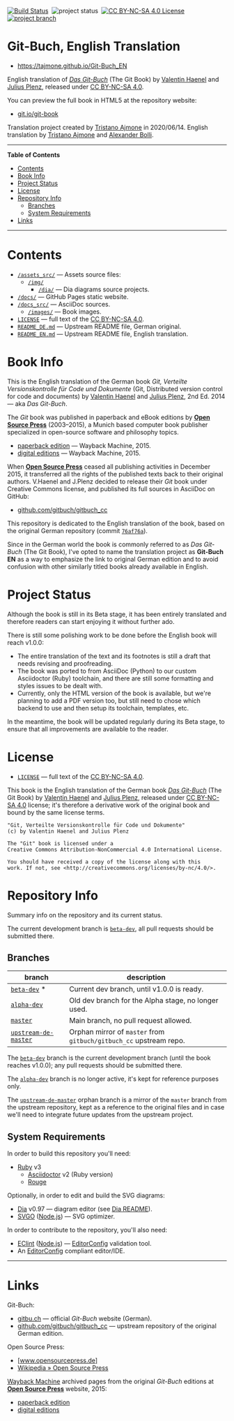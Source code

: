 [![Build Status][Travis badge]][Travis link]&nbsp;
![project status][status badge]&nbsp;
[![CC BY-NC-SA 4.0 License][license badge]][LICENSE]&nbsp;
[![project branch][branch badge]][beta-dev]&nbsp;

# Git-Buch, English Translation

- https://tajmone.github.io/Git-Buch_EN

English translation of _[Das Git-Buch]_ (The Git Book) by [Valentin Haenel] and [Julius Plenz], released under [CC BY-NC-SA 4.0].

You can preview the full book in HTML5 at the repository website:

- [git.io/git-book]

Translation project created by [Tristano Ajmone] in 2020/06/14.
English translation by [Tristano Ajmone] and [Alexander Bolli].


-----

**Table of Contents**

<!-- MarkdownTOC autolink="true" bracket="round" autoanchor="false" lowercase="only_ascii" uri_encoding="true" levels="1,2,3" -->

- [Contents](#contents)
- [Book Info](#book-info)
- [Project Status](#project-status)
- [License](#license)
- [Repository Info](#repository-info)
    - [Branches](#branches)
    - [System Requirements](#system-requirements)
- [Links](#links)

<!-- /MarkdownTOC -->

-----

# Contents

- [`/assets_src/`][assets_src] — Assets source files:
    + [`/img/`][img/]
        * [`/dia/`][dia/] — Dia diagrams source projects.
- [`/docs/`][docs/] — GitHub Pages static website.
- [`/docs_src/`][docs_src/] — AsciiDoc sources.
    + [`/images/`][images/] — Book images.
- [`LICENSE`][LICENSE] — full text of the [CC BY-NC-SA 4.0].
- [`README_DE.md`][README_DE] — Upstream README file, German original.
- [`README_EN.md`][README_EN] — Upstream README file, English translation.


# Book Info

This is the English translation of the German book _Git, Verteilte Versionskontrolle für Code und Dokumente_ (Git, Distributed version control for code and documents) by [Valentin Haenel] and [Julius Plenz], 2nd Ed. 2014 — aka _Das Git-Buch_.

The _Git_ book was published in paperback and eBook editions by __[Open Source Press]__ (2003–2015), a Munich based computer book publisher specialized in open-source software and philosophy topics.

- [paperback edition] — Wayback Machine, 2015.
- [digital editions] — Wayback Machine, 2015.


When __[Open Source Press]__ ceased all publishing activities in December 2015, it transferred all the rights of the published texts back to their original authors.
V.Haenel and J.Plenz decided to release their _Git_ book under Creative Commons license, and published its full sources in AsciiDoc on GitHub:

- [github.com/gitbuch/gitbuch_cc]

This repository is dedicated to the English translation of the book, based on the original German repository (commit [`76af76a`][76af76a]).

Since in the German world the book is commonly referred to as _Das Git-Buch_ (The Git Book), I've opted to name the translation project as __Git-Buch EN__ as a way to emphasize the link to original German edition and to avoid confusion with other similarly titled books already available in English.


# Project Status

Although the book is still in its Beta stage, it has been entirely translated and therefore readers can start enjoying it without further ado.

There is still some polishing work to be done before the English book will reach v1.0.0:

- The entire translation of the text and its footnotes is still a draft that needs revising and proofreading.
- The book was ported to from AsciiDoc (Python) to our custom Asciidoctor (Ruby) toolchain, and there are still some formatting and styles issues to be dealt with.
- Currently, only the HTML version of the book is available, but we're planning to add a PDF version too, but still need to chose which backend to use and then setup its toolchain, templates, etc.

In the meantime, the book will be updated regularly during its Beta stage, to ensure that all improvements are available to the reader.


# License

- [`LICENSE`][LICENSE] — full text of the [CC BY-NC-SA 4.0].

This book is the English translation of the German book _[Das Git-Buch]_ (The Git Book) by [Valentin Haenel] and [Julius Plenz], released under [CC BY-NC-SA 4.0] license; it's therefore a derivative work of the original book and bound by the same license terms.

```
"Git, Verteilte Versionskontrolle für Code und Dokumente"
(c) by Valentin Haenel and Julius Plenz

The "Git" book is licensed under a
Creative Commons Attribution-NonCommercial 4.0 International License.

You should have received a copy of the license along with this
work. If not, see <http://creativecommons.org/licenses/by-nc/4.0/>.
```


# Repository Info

Summary info on the repository and its current status.

The current development branch is [`beta-dev`][beta-dev], all pull requests should be submitted there.


## Branches

|                   branch                   |                            description                             |
|--------------------------------------------|--------------------------------------------------------------------|
| [`beta-dev`][beta-dev] &ast;               | Current dev branch, until v1.0.0 is ready.                         |
| [`alpha-dev`][alpha-dev]                   | Old dev branch for the Alpha stage, no longer used.                |
| [`master`][master]                         | Main branch, no pull request allowed.                              |
| [`upstream-de-master`][upstream-de-master] | Orphan mirror of `master` from `gitbuch/gitbuch_cc` upstream repo. |

The [`beta-dev`][beta-dev] branch is the current development branch (until the book reaches v1.0.0); any pull requests should be submitted there.

The [`alpha-dev`][alpha-dev] branch is no longer active, it's kept for reference purposes only.

The [`upstream-de-master`][upstream-de-master] orphan branch is a mirror of the `master` branch from the upstream repository, kept as a reference to the original files and in case we'll need to integrate future updates from the upstream project.


## System Requirements

In order to build this repository you'll need:

- [Ruby] v3
    + [Asciidoctor] v2 (Ruby version)
    + [Rouge]

Optionally, in order to edit and build the SVG diagrams:

- [Dia] v0.97 — diagram editor (see [Dia README]).
- [SVGO] ([Node.js]) — SVG optimizer.

In order to contribute to the repository, you'll also need:

- [EClint] ([Node.js]) — [EditorConfig] validation tool.
- An [EditorConfig] compliant editor/IDE.

-------------------------------------------------------------------------------

# Links

Git-Buch:

- [gitbu.ch] — official _Git-Buch_ website (German).
- [github.com/gitbuch/gitbuch_cc] — upstream repository of the original German edition.

Open Source Press:

- [www.opensourcepress.de]
- [Wikipedia » Open Source Press]

[Wayback Machine] archived pages from the original _Git-Buch_ editions at __[Open Source Press]__ website, 2015:

- [paperback edition]
- [digital editions]

<!-----------------------------------------------------------------------------
                               REFERENCE LINKS
------------------------------------------------------------------------------>

[Das Git-Buch]: http://gitbu.ch "'Git-Buch' official website (German)"
[gitbu.ch]: http://gitbu.ch "'Git-Buch' official website (German)"
[github.com/gitbuch/gitbuch_cc]: https://github.com/gitbuch/gitbuch_cc "View the upstream repository of the Git-Buch"

[76af76a]: https://github.com/gitbuch/gitbuch_cc/tree/76af76a303a6111d3a5910d612980fc4c597e05f/ "View upstream repository, commit 76af76a"

[git.io/git-book]: https://git.io/git-book "View 'The Git Book' online in HTML"

<!-- Open Source Press -->

[Open Source Press]: https://www.opensourcepress.de
[www.opensourcepress.de]: https://www.opensourcepress.de
[Wikipedia » Open Source Press]: https://en.wikipedia.org/wiki/Open_Source_Press

[Wayback Machine]: https://web.archive.org "Wayback Machine homepage"
[paperback edition]: https://web.archive.org/web/20150711115809/http://www.opensourcepress.de/de/produkte/Git/33227/978-3-95539-119-5 "Archived copy of 'Git' paperback edition page at Open Source Press (Wayback Machine, 2015)"
[digital editions]: https://web.archive.org/web/20150711115809/http://www.opensourcepress.de/de/produkte/Git/33227/978-3-95539-119-5 "Archived copy of 'Git' digital editions page at Open Source Press (Wayback Machine, 2015)"

<!-- CC BY-NC-SA 4.0 -->

[CC BY-NC-SA 4.0]: https://creativecommons.org/licenses/by-nc-sa/4.0/ "View the CC BY-NC-SA 4.0 License at Creative Commons"

<!-- badges -->

[license badge]: https://img.shields.io/badge/license-CC_BY--NC--SA_4.0-00b5da.svg
[status badge]: https://img.shields.io/badge/status-beta-orange "Project Status: Beta (polishing in progress)"
[branch badge]: https://img.shields.io/badge/PRs_Branch-beta--dev-yellow "Pull Requests Branch: beta-dev"
[Travis badge]: https://img.shields.io/travis/com/tajmone/Git-Buch_EN/master?logo=travis
[Travis link]: https://travis-ci.com/tajmone/Git-Buch_EN "Travis CI: EditorConfig validation status"

<!-- repo files -->

[LICENSE]: ./LICENSE "View License file"
[README_DE]: ./README_DE.md "Upstream README file: German original"
[README_EN]: ./README_EN.md "Upstream README file: English translation"

<!-- repo folders -->

[docs/]: ./docs/ "Navigate to GitHub Pages website folder"

[docs_src/]: ./docs_src/ "Navigate to AsciiDoc sources folder"
[images/]: ./docs_src/images/ "Navigate to book images folder"

[assets_src]: ./assets_src/ "Navigate to assets sources folder"
[img/]: ./assets_src/img/ "Navigate to source images folder"
[dia/]: ./assets_src/img/dia/ "Navigate to diagrams sources folder"
[Dia README]: ./assets_src/img/dia/README.md "View README doc from Dia sources folder"

<!-- repo branches -->

[alpha-dev]: https://github.com/tajmone/Git-Buch_EN/tree/alpha-dev "View the 'alpha-dev' branch on GitHub"
[beta-dev]: https://github.com/tajmone/Git-Buch_EN/tree/beta-dev "View the 'beta-dev' branch on GitHub"
[master]: https://github.com/tajmone/Git-Buch_EN/tree/master "View the 'master' branch on GitHub"
[upstream-de-master]: https://github.com/tajmone/Git-Buch_EN/tree/upstream-de-master "View the 'upstream-de-master' branch on GitHub"

<!-- 3rd party tools -->

[Asciidoctor]: https://asciidoctor.org "Visit Asciidoctor (Ruby) website"
[Dia]: http://dia-installer.de/ "Visit Dia's website"
[Node.js]: https://nodejs.org/ "Visit Node.js website"
[Ruby]: https://www.ruby-lang.org "Visit Ruby website"
[SVGO]: https://www.npmjs.com/package/svgo "SVGO page at NPM"
[EClint]: https://www.npmjs.com/package/eclint "EClint page at NPM"
[EditorConfig]: https://editorconfig.org  "Visit EditorConfig website"
[Rouge]: http://rouge.jneen.net "Visit Rouge website"

<!-- people -->

[Julius Plenz]: https://github.com/Feh "View Julius Plenz's GitHub profile"
[Tristano Ajmone]: https://github.com/tajmone "View Tristano Ajmone's GitHub profile"
[Valentin Haenel]: https://github.com/esc "View Valentin Haenel's GitHub profile"
[Alexander Bolli]: https://github.com/SicroAtGit "View Alexander Bolli's GitHub profile"


<!-- EOF -->
